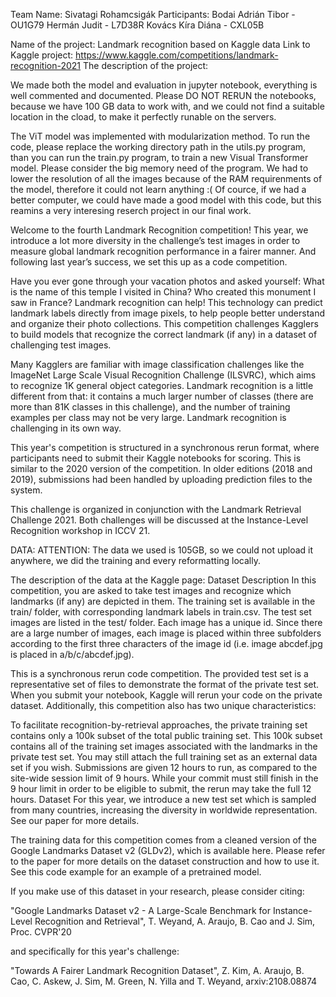 Team Name: Sivatagi Rohamcsigák
Participants: 
	Bodai Adrián Tibor - OU1G79 
	Hermán Judit - L7D38R
	Kovács Kíra Diána - CXL05B

Name of the project: Landmark recognition based on Kaggle data
Link to Kaggle project: https://www.kaggle.com/competitions/landmark-recognition-2021
The description of the project:



We made both the model and evaluation in jupyter notebook, everything is well commented and documented. Please DO NOT RERUN the notebooks, because we have 100 GB data to work with, and we could not find a suitable location in the cload, to make it perfectly runable on the servers.


The ViT model was implemented with modularization method. To run the code, please replace the working directory path in the utils.py program, than you can run the train.py program, to train a new Visual Transformer model. Please consider the big memory need of the program. We had to lower the resolution of all the images because of the RAM requirenments of the model, therefore it could not learn anything :(
Of cource, if we had a better computer, we could have made a good model with this code, but this reamins a very interesing reserch project in our final work.


Welcome to the fourth Landmark Recognition competition! This year, we introduce a lot more diversity in the challenge’s test images in order to measure global landmark recognition performance in a fairer manner. And following last year’s success, we set this up as a code competition.

Have you ever gone through your vacation photos and asked yourself: What is the name of this temple I visited in China? Who created this monument I saw in France? Landmark recognition can help! This technology can predict landmark labels directly from image pixels, to help people better understand and organize their photo collections. This competition challenges Kagglers to build models that recognize the correct landmark (if any) in a dataset of challenging test images.

Many Kagglers are familiar with image classification challenges like the ImageNet Large Scale Visual Recognition Challenge (ILSVRC), which aims to recognize 1K general object categories. Landmark recognition is a little different from that: it contains a much larger number of classes (there are more than 81K classes in this challenge), and the number of training examples per class may not be very large. Landmark recognition is challenging in its own way.

This year's competition is structured in a synchronous rerun format, where participants need to submit their Kaggle notebooks for scoring. This is similar to the 2020 version of the competition. In older editions (2018 and 2019), submissions had been handled by uploading prediction files to the system.

This challenge is organized in conjunction with the Landmark Retrieval Challenge 2021. Both challenges will be discussed at the Instance-Level Recognition workshop in ICCV 21.


DATA:
ATTENTION: The data we used is 105GB, so we could not upload it anywhere, we did the training and every reformatting locally. 


The description of the data at the Kaggle page:
Dataset Description
In this competition, you are asked to take test images and recognize which landmarks (if any) are depicted in them. The training set is available in the train/ folder, with corresponding landmark labels in train.csv. The test set images are listed in the test/ folder. Each image has a unique id. Since there are a large number of images, each image is placed within three subfolders according to the first three characters of the image id (i.e. image abcdef.jpg is placed in a/b/c/abcdef.jpg).

This is a synchronous rerun code competition. The provided test set is a representative set of files to demonstrate the format of the private test set. When you submit your notebook, Kaggle will rerun your code on the private dataset. Additionally, this competition also has two unique characteristics:

To facilitate recognition-by-retrieval approaches, the private training set contains only a 100k subset of the total public training set. This 100k subset contains all of the training set images associated with the landmarks in the private test set. You may still attach the full training set as an external data set if you wish.
Submissions are given 12 hours to run, as compared to the site-wide session limit of 9 hours. While your commit must still finish in the 9 hour limit in order to be eligible to submit, the rerun may take the full 12 hours.
Dataset
For this year, we introduce a new test set which is sampled from many countries, increasing the diversity in worldwide representation. See our paper for more details.

The training data for this competition comes from a cleaned version of the Google Landmarks Dataset v2 (GLDv2), which is available here. Please refer to the paper for more details on the dataset construction and how to use it. See this code example for an example of a pretrained model.

If you make use of this dataset in your research, please consider citing:

"Google Landmarks Dataset v2 - A Large-Scale Benchmark for Instance-Level Recognition and Retrieval", T. Weyand, A. Araujo, B. Cao and J. Sim, Proc. CVPR'20

and specifically for this year's challenge:

"Towards A Fairer Landmark Recognition Dataset", Z. Kim, A. Araujo, B. Cao, C. Askew, J. Sim, M. Green, N. Yilla and T. Weyand, arxiv:2108.08874
